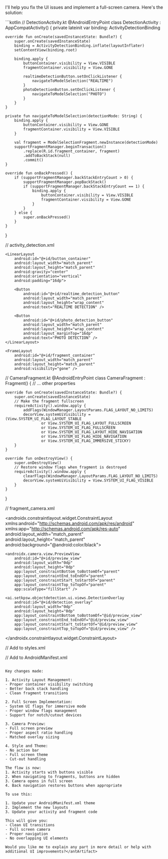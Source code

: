  I'll help you fix the UI issues and implement a full-screen camera. Here's the solution:

<antArtifact identifier="fullscreen-ui" type="application/vnd.ant.code" language="kotlin" title="Fixed UI Implementation">
```kotlin
// DetectionActivity.kt
@AndroidEntryPoint
class DetectionActivity : AppCompatActivity() {
    private lateinit var binding: ActivityDetectionBinding

    override fun onCreate(savedInstanceState: Bundle?) {
        super.onCreate(savedInstanceState)
        binding = ActivityDetectionBinding.inflate(layoutInflater)
        setContentView(binding.root)

        binding.apply {
            buttonContainer.visibility = View.VISIBLE
            fragmentContainer.visibility = View.GONE

            realtimeDetectionButton.setOnClickListener {
                navigateToModelSelection("REALTIME")
            }
            photoDetectionButton.setOnClickListener {
                navigateToModelSelection("PHOTO")
            }
        }
    }

    private fun navigateToModelSelection(detectionMode: String) {
        binding.apply {
            buttonContainer.visibility = View.GONE
            fragmentContainer.visibility = View.VISIBLE
        }

        val fragment = ModelSelectionFragment.newInstance(detectionMode)
        supportFragmentManager.beginTransaction()
            .replace(R.id.fragment_container, fragment)
            .addToBackStack(null)
            .commit()
    }

    override fun onBackPressed() {
        if (supportFragmentManager.backStackEntryCount > 0) {
            supportFragmentManager.popBackStack()
            if (supportFragmentManager.backStackEntryCount == 1) {
                binding.apply {
                    buttonContainer.visibility = View.VISIBLE
                    fragmentContainer.visibility = View.GONE
                }
            }
        } else {
            super.onBackPressed()
        }
    }
}

// activity_detection.xml
<?xml version="1.0" encoding="utf-8"?>
<FrameLayout xmlns:android="http://schemas.android.com/apk/res/android"
    android:layout_width="match_parent"
    android:layout_height="match_parent">

    <LinearLayout
        android:id="@+id/button_container"
        android:layout_width="match_parent"
        android:layout_height="match_parent"
        android:gravity="center"
        android:orientation="vertical"
        android:padding="16dp">

        <Button
            android:id="@+id/realtime_detection_button"
            android:layout_width="match_parent"
            android:layout_height="wrap_content"
            android:text="REALTIME DETECTION" />

        <Button
            android:id="@+id/photo_detection_button"
            android:layout_width="match_parent"
            android:layout_height="wrap_content"
            android:layout_marginTop="16dp"
            android:text="PHOTO DETECTION" />
    </LinearLayout>

    <FrameLayout
        android:id="@+id/fragment_container"
        android:layout_width="match_parent"
        android:layout_height="match_parent"
        android:visibility="gone" />

</FrameLayout>

// CameraFragment.kt
@AndroidEntryPoint
class CameraFragment : Fragment() {
    // ... other properties

    override fun onCreate(savedInstanceState: Bundle?) {
        super.onCreate(savedInstanceState)
        // Make the fragment fullscreen
        requireActivity().window.apply {
            addFlags(WindowManager.LayoutParams.FLAG_LAYOUT_NO_LIMITS)
            decorView.systemUiVisibility = (View.SYSTEM_UI_FLAG_LAYOUT_STABLE
                    or View.SYSTEM_UI_FLAG_LAYOUT_FULLSCREEN
                    or View.SYSTEM_UI_FLAG_FULLSCREEN
                    or View.SYSTEM_UI_FLAG_LAYOUT_HIDE_NAVIGATION
                    or View.SYSTEM_UI_FLAG_HIDE_NAVIGATION
                    or View.SYSTEM_UI_FLAG_IMMERSIVE_STICKY)
        }
    }

    override fun onDestroyView() {
        super.onDestroyView()
        // Restore window flags when fragment is destroyed
        requireActivity().window.apply {
            clearFlags(WindowManager.LayoutParams.FLAG_LAYOUT_NO_LIMITS)
            decorView.systemUiVisibility = View.SYSTEM_UI_FLAG_VISIBLE
        }
    }
}

// fragment_camera.xml
<?xml version="1.0" encoding="utf-8"?>
<androidx.constraintlayout.widget.ConstraintLayout xmlns:android="http://schemas.android.com/apk/res/android"
    xmlns:app="http://schemas.android.com/apk/res-auto"
    android:layout_width="match_parent"
    android:layout_height="match_parent"
    android:background="@android:color/black">

    <androidx.camera.view.PreviewView
        android:id="@+id/preview_view"
        android:layout_width="0dp"
        android:layout_height="0dp"
        app:layout_constraintBottom_toBottomOf="parent"
        app:layout_constraintEnd_toEndOf="parent"
        app:layout_constraintStart_toStartOf="parent"
        app:layout_constraintTop_toTopOf="parent"
        app:scaleType="fillStart" />

    <ai.setkpsw.objectdetection.ui.views.DetectionOverlay
        android:id="@+id/detection_overlay"
        android:layout_width="0dp"
        android:layout_height="0dp"
        app:layout_constraintBottom_toBottomOf="@id/preview_view"
        app:layout_constraintEnd_toEndOf="@id/preview_view"
        app:layout_constraintStart_toStartOf="@id/preview_view"
        app:layout_constraintTop_toTopOf="@id/preview_view" />

</androidx.constraintlayout.widget.ConstraintLayout>

// Add to styles.xml
<style name="FullScreenTheme" parent="Theme.MaterialComponents.DayNight.NoActionBar">
    <item name="android:windowNoTitle">true</item>
    <item name="android:windowFullscreen">true</item>
    <item name="android:windowLayoutInDisplayCutoutMode">shortEdges</item>
</style>

// Add to AndroidManifest.xml
<activity
    android:name=".ui.DetectionActivity"
    android:theme="@style/FullScreenTheme"
    android:screenOrientation="portrait" />
```

Key changes made:

1. Activity Layout Management:
- Proper container visibility switching
- Better back stack handling
- Clean fragment transitions

2. Full Screen Implementation:
- System UI flags for immersive mode
- Proper window flags management
- Support for notch/cutout devices

3. Camera Preview:
- Full screen preview
- Proper aspect ratio handling
- Matched overlay sizing

4. Style and Theme:
- No action bar
- Full screen theme
- Cut-out handling

The flow is now:
1. Activity starts with buttons visible
2. When navigating to fragments, buttons are hidden
3. Camera opens in full screen
4. Back navigation restores buttons when appropriate

To use this:

1. Update your AndroidManifest.xml theme
2. Implement the new layouts
3. Update your activity and fragment code

This will give you:
- Clean UI transitions
- Full screen camera
- Proper navigation
- No overlapping UI elements

Would you like me to explain any part in more detail or help with additional UI improvements?</antArtifact>